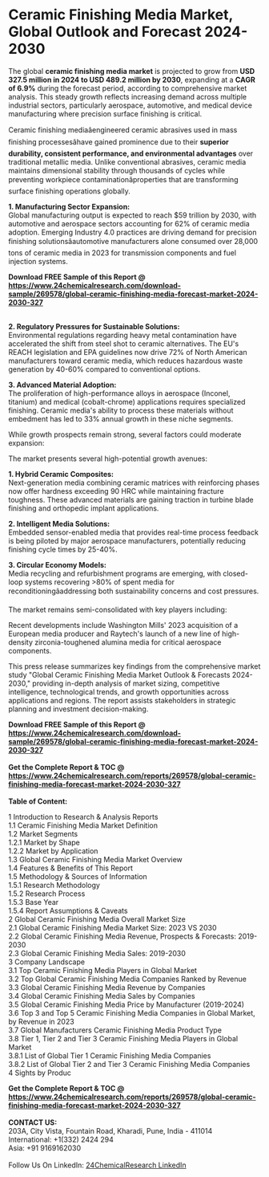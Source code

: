 <h1>Ceramic Finishing Media Market, Global Outlook and Forecast 2024-2030</h1><p>The global <strong>ceramic finishing media market</strong> is projected to grow from <strong>USD 327.5 million in 2024 to USD 489.2 million by 2030</strong>, expanding at a <strong>CAGR of 6.9%</strong> during the forecast period, according to comprehensive market analysis. This steady growth reflects increasing demand across multiple industrial sectors, particularly aerospace, automotive, and medical device manufacturing where precision surface finishing is critical.</p><p>Ceramic finishing mediaâengineered ceramic abrasives used in mass finishing processesâhave gained prominence due to their <strong>superior durability, consistent performance, and environmental advantages</strong> over traditional metallic media. Unlike conventional abrasives, ceramic media maintains dimensional stability through thousands of cycles while preventing workpiece contaminationâproperties that are transforming surface finishing operations globally.</p><p><strong>1. Manufacturing Sector Expansion:</strong><br>
Global manufacturing output is expected to reach $59 trillion by 2030, with automotive and aerospace sectors accounting for 62% of ceramic media adoption. Emerging Industry 4.0 practices are driving demand for precision finishing solutionsâautomotive manufacturers alone consumed over 28,000 tons of ceramic media in 2023 for transmission components and fuel injection systems.</p><div><b>Download FREE Sample of this Report @ 
            <a href="https://www.24chemicalresearch.com/download-sample/269578/global-ceramic-finishing-media-forecast-market-2024-2030-327">
            https://www.24chemicalresearch.com/download-sample/269578/global-ceramic-finishing-media-forecast-market-2024-2030-327</a></b></div><br><p><strong>2. Regulatory Pressures for Sustainable Solutions:</strong><br>
Environmental regulations regarding heavy metal contamination have accelerated the shift from steel shot to ceramic alternatives. The EU's REACH legislation and EPA guidelines now drive 72% of North American manufacturers toward ceramic media, which reduces hazardous waste generation by 40-60% compared to conventional options.</p><p><strong>3. Advanced Material Adoption:</strong><br>
The proliferation of high-performance alloys in aerospace (Inconel, titanium) and medical (cobalt-chrome) applications requires specialized finishing. Ceramic media's ability to process these materials without embedment has led to 33% annual growth in these niche segments.</p><p>While growth prospects remain strong, several factors could moderate expansion:</p><p>The market presents several high-potential growth avenues:</p><p><strong>1. Hybrid Ceramic Composites:</strong><br>
Next-generation media combining ceramic matrices with reinforcing phases now offer hardness exceeding 90 HRC while maintaining fracture toughness. These advanced materials are gaining traction in turbine blade finishing and orthopedic implant applications.</p><p><strong>2. Intelligent Media Solutions:</strong><br>
Embedded sensor-enabled media that provides real-time process feedback is being piloted by major aerospace manufacturers, potentially reducing finishing cycle times by 25-40%.</p><p><strong>3. Circular Economy Models:</strong><br>
Media recycling and refurbishment programs are emerging, with closed-loop systems recovering &gt;80% of spent media for reconditioningâaddressing both sustainability concerns and cost pressures.</p><p>The market remains semi-consolidated with key players including:</p><p>Recent developments include Washington Mills' 2023 acquisition of a European media producer and Raytech's launch of a new line of high-density zirconia-toughened alumina media for critical aerospace components.</p><p>This press release summarizes key findings from the comprehensive market study "Global Ceramic Finishing Media Market Outlook &amp; Forecasts 2024-2030," providing in-depth analysis of market sizing, competitive intelligence, technological trends, and growth opportunities across applications and regions. The report assists stakeholders in strategic planning and investment decision-making.</p><div><b>Download FREE Sample of this Report @ 
            <a href="https://www.24chemicalresearch.com/download-sample/269578/global-ceramic-finishing-media-forecast-market-2024-2030-327">
            https://www.24chemicalresearch.com/download-sample/269578/global-ceramic-finishing-media-forecast-market-2024-2030-327</a></b></div><br><div><b>Get the Complete Report & TOC @ 
            <a href="https://www.24chemicalresearch.com/reports/269578/global-ceramic-finishing-media-forecast-market-2024-2030-327">
            https://www.24chemicalresearch.com/reports/269578/global-ceramic-finishing-media-forecast-market-2024-2030-327</a></b></div><br>
            <b>Table of Content:</b><p>1 Introduction to Research & Analysis Reports<br />
    1.1 Ceramic Finishing Media Market Definition<br />
    1.2 Market Segments<br />
        1.2.1 Market by Shape<br />
        1.2.2 Market by Application<br />
    1.3 Global Ceramic Finishing Media Market Overview<br />
    1.4 Features & Benefits of This Report<br />
    1.5 Methodology & Sources of Information<br />
        1.5.1 Research Methodology<br />
        1.5.2 Research Process<br />
        1.5.3 Base Year<br />
        1.5.4 Report Assumptions & Caveats<br />
2 Global Ceramic Finishing Media Overall Market Size<br />
    2.1 Global Ceramic Finishing Media Market Size: 2023 VS 2030<br />
    2.2 Global Ceramic Finishing Media Revenue, Prospects & Forecasts: 2019-2030<br />
    2.3 Global Ceramic Finishing Media Sales: 2019-2030<br />
3 Company Landscape<br />
    3.1 Top Ceramic Finishing Media Players in Global Market<br />
    3.2 Top Global Ceramic Finishing Media Companies Ranked by Revenue<br />
    3.3 Global Ceramic Finishing Media Revenue by Companies<br />
    3.4 Global Ceramic Finishing Media Sales by Companies<br />
    3.5 Global Ceramic Finishing Media Price by Manufacturer (2019-2024)<br />
    3.6 Top 3 and Top 5 Ceramic Finishing Media Companies in Global Market, by Revenue in 2023<br />
    3.7 Global Manufacturers Ceramic Finishing Media Product Type<br />
    3.8 Tier 1, Tier 2 and Tier 3 Ceramic Finishing Media Players in Global Market<br />
        3.8.1 List of Global Tier 1 Ceramic Finishing Media Companies<br />
        3.8.2 List of Global Tier 2 and Tier 3 Ceramic Finishing Media Companies<br />
4 Sights by Produc</p><div><b>Get the Complete Report & TOC @ 
            <a href="https://www.24chemicalresearch.com/reports/269578/global-ceramic-finishing-media-forecast-market-2024-2030-327">
            https://www.24chemicalresearch.com/reports/269578/global-ceramic-finishing-media-forecast-market-2024-2030-327</a></b></div><br><b>CONTACT US:</b><br>
            203A, City Vista, Fountain Road, Kharadi, Pune, India - 411014<br>
            International: +1(332) 2424 294<br>
            Asia: +91 9169162030 <br><br>
            Follow Us On LinkedIn: <a href="https://www.linkedin.com/company/24chemicalresearch/">24ChemicalResearch LinkedIn</a>